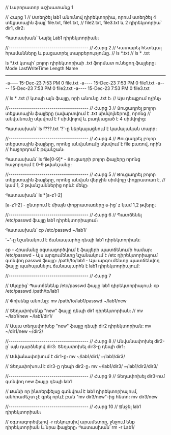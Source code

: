 // Լաբորատոր աշխատանք 1

// Հարց 1
// Ստեղծել lab1 անունով դիրեկտորիա, որում ստեղծել 4 տեքստային ֆայլ՝ file.txt, file1.txt,
// file2.txt, file3.txt և 2 դիրեկտորիա՝ dir1, dir2։

Պատասխան՝ Նայել Lab1 դիրեկտորիան։

//---------------------------------------
// Հարց 2
// Կատարել հետևյալ հրամանները և բացատրել տարբերությունը․
// ls *.txt
// ls * .txt

ls *.txt կտպի՝ բոլոր դիրեկտորիաի ․txt ֆորմատ ունեցող ֆայլերը։
Mode                 LastWriteTime         Length Name
----                 -------------         ------ ----
-a----         15-Dec-23   7:53 PM              0 file.txt
-a----         15-Dec-23   7:53 PM              0 file1.txt
-a----         15-Dec-23   7:53 PM              0 file2.txt
-a----         15-Dec-23   7:53 PM              0 file3.txt

// ls * .txt
// կտպի այն ֆայլը, որի անունը ․txt է։
// Այս դեպքում ոչինչ։

//---------------------------------------
// Հարց 3
// Ցուցադրել բոլոր տեքստային ֆայլերը (ավարտվում է .txt սիմվոլներով), որոնց
// անվանումը սկսվում է f սիմվոլով և բաղկացած է 4 սիմվոլից։

Պատասխան՝ ls f???.txt
'?'-ը ներկայացնում է կամայական տարր։

//---------------------------------------
// Հարց 4
// Ցուցադրել բոլոր տեքստային ֆայլերը, որոնց անվանումը սկսվում է file բառով, որին
// հաջորդում է թվանշան։

Պատասխան՝ ls file[0-9]*  - Ցուցադրի բոլոր ֆայլերը որոնց հաջորդում է 0-9 թվանշանը։


//---------------------------------------
// Հարց 5
// Ցուցադրել բոլոր տեքստային ֆայլերը, որոնց անվան վերջին սիմվոլը փոքրատառ է,
// կամ 1, 2 թվանշաններից որևէ մեկը։

Պատասխան՝ ls *[a-z1-2]

[a-z1-2] - ընտրում է միայն փոքրատառերը a-ից՝ z կամ 1,2 թվերը։

//---------------------------------------
// Հարց 6
// Պատճենել /etc/passwd ֆայլը lab1 դիրեկտորիայում։

Պատասխան՝ cp /etc/passwd ~/lab1/

'~'-ը նշանակում է ճանապարհը դեպի lab1 դիրեկտորիան։

cp - Հրամանը օգտագործվում է ֆայլերի պատճենումի համար:
/etc/passwd - Այս արգումենտը նշանակում է /etc դիրեկտորիայում գտնվող passwd ֆայլը:
/path/to/lab1 - Այս արգումենտը պատճենվող ֆայլը պահպանելու ճանապարհն է lab1 դիրեկտորիայում:

//---------------------------------------
// Հարց 7

// Սկզբից՝ Պատճենենք /etc/passwd ֆայլը lab1 դիրեկտորիայում։
cp /etc/passwd /path/to/lab1

// Փոխենք անունը։
mv /path/to/lab1/passwd ~/lab1/new

// Տեղափոխենք "new" ֆայլը դեպի dir1 դիրեկտորիան:
// mv ~/lab1/new ~/lab1/dir1/

// Ապա տեղափոխեք "new" ֆայլը դեպի dir2 դիրեկտորիան:
mv ~/dir1/new ~/dir2/

//---------------------------------------
// Հարց 8
// Անվանափոխել dir2-ը՝ այն դարձնելով dir3։ Տեղափոխել dir3-ը դեպի dir1։

// Ամվանափոխում է dir1-ը։
mv ~/lab1/dir1/ ~/lab1/dir3/

// Տեղափոխում է dir3-ը դեպի dir2-ը։
mv ~/lab1/dir3/ ~/lab1/dir2/dir3/

//---------------------------------------
// Հարց 9
// Տեղափոխել dir3-ում գտնվող new ֆայլը դեպի lab1

// Քանի որ ինտերֆեյսը գտնվում է lab1 դիրեկտորիայում, անհրաժեշտ չէ գրել որևէ բան "mv dir3/new"-ից հետո։
mv dir3/new

//---------------------------------------
// Հարց 10
// Ջնջել lab1 դիրեկտորիան։

// օգտագործվելով -r ռեկուրսիվ արամետրը, ջնջում ենք դիրեկտորիան և նրա ֆայլերը։
Պատասխան՝ rm -r Lab1/